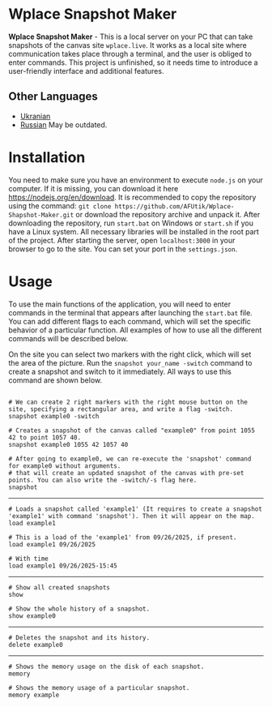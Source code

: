 # Wplace Snapshot Maker

__Wplace Snapshot Maker__ - This is a local server on your PC that can take snapshots of the canvas site `wplace.live`. It works as a local site where communication takes place through a terminal, and the user is obliged to enter commands. This project is unfinished, so it needs time to introduce a user-friendly interface and additional features.

## Other Languages
- [Ukranian](README.ua.md)
- [Russian](README.md)
May be outdated.

# Installation
You need to make sure you have an environment to execute `node.js` on your computer. If it is missing, you can download it here https://nodejs.org/en/download. It is recommended to copy the repository using the command: `git clone https://github.com/AFUtik/Wplace-Shapshot-Maker.git`
or download the repository archive and unpack it. After downloading the repository, run `start.bat` on Windows or `start.sh` if you have a Linux system. All necessary libraries will be installed in the root part of the project. After starting the server, open `localhost:3000` in your browser to go to the site. You can set your port in the `settings.json`.

# Usage
To use the main functions of the application, you will need to enter commands in the terminal that appears after launching the `start.bat` file. You can add different flags to each command, which will set the specific behavior of a particular function. All examples of how to use all the different commands will be described below. 

On the site you can select two markers with the right click, which will set the area of the picture. Run the `snapshot your_name -switch` command to create a snapshot and switch to it immediately. All ways to use this command are shown below.


```

# We can create 2 right markers with the right mouse button on the site, specifying a rectangular area, and write a flag -switch.
snapshot example0 -switch

# Creates a snapshot of the canvas called "example0" from point 1055 42 to point 1057 40.
snapshot example0 1055 42 1057 40

# After going to example0, we can re-execute the 'snapshot' command for example0 without arguments.
# that will create an updated snapshot of the canvas with pre-set points. You can also write the -switch/-s flag here.
snapshot

```
___
```
# Loads a snapshot called 'example1' (It requires to create a snapshot 'example1' with command 'snapshot'). Then it will appear on the map.
load example1

# This is a load of the 'example1' from 09/26/2025, if present.
load example1 09/26/2025

# With time
load example1 09/26/2025-15:45

```
___
```
# Show all created snapshots
show

# Show the whole history of a snapshot.
show example0
```
___
```
# Deletes the snapshot and its history.
delete example0
```
___ 
```
# Shows the memory usage on the disk of each snapshot.
memory

# Shows the memory usage of a particular snapshot.
memory example
```
